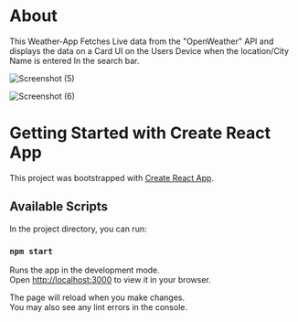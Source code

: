 # About

This Weather-App Fetches Live data from the "OpenWeather" API and displays the data on a Card UI on the Users Device when the location/City Name is entered In the search bar.

![Screenshot (5)](https://github.com/hisekr/Weather-Api-Project/assets/40202261/befddd77-8001-463c-bfd7-768a11aefa26)


![Screenshot (6)](https://github.com/hisekr/Weather-Api-Project/assets/40202261/d209f40b-9802-476f-9595-31d7a3f9be80)


# Getting Started with Create React App

This project was bootstrapped with [Create React App](https://github.com/facebook/create-react-app).

## Available Scripts

In the project directory, you can run:

### `npm start`

Runs the app in the development mode.\
Open [http://localhost:3000](http://localhost:3000) to view it in your browser.

The page will reload when you make changes.\
You may also see any lint errors in the console.

